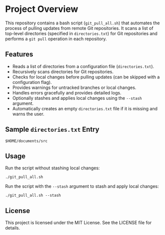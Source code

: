 # Project Overview

This repository contains a bash script (`git_pull_all.sh`) that automates the process of pulling updates from remote Git repositories. It scans a list of top-level directories (specified in `directories.txt`) for Git repositories and performs a `git pull` operation in each repository.

## Features
- Reads a list of directories from a configuration file (`directories.txt`).
- Recursively scans directories for Git repositories.
- Checks for local changes before pulling updates (can be skipped with a configuration flag).
- Provides warnings for untracked branches or local changes.
- Handles errors gracefully and provides detailed logs.
- Optionally stashes and applies local changes using the `--stash` argument.
- Automatically creates an empty `directories.txt` file if it is missing and warns the user.

## Sample `directories.txt` Entry
```
$HOME/documents/src
```

## Usage

Run the script without stashing local changes:
```
./git_pull_all.sh
```

Run the script with the `--stash` argument to stash and apply local changes:
```
./git_pull_all.sh --stash
```

## License

This project is licensed under the MIT License. See the LICENSE file for details.